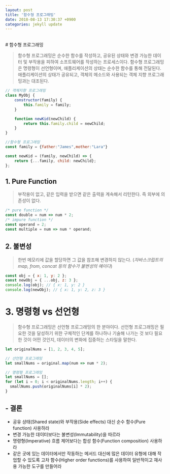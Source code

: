 ```yaml
---
layout: post
title: '함수형 프로그래밍'
date: 2018-08-13 17:30:37 +0900
categories: jekyll update
---
```


<br>
# 함수형 프로그래밍

> 함수형 프로그래밍은 순수한 함수를 작성하고, 공유된 상태와 변경 가능한 데이터 및 부작용을 피하여 소프트웨어를 작성하는 프로세스이다.
> 함수형 프로그래밍은 명령형이 선언형이며, 애플리케이션의 상태는 순수한 함수를 통해 전달된다.
> 애플리케이션의 상태가 공유되고, 객체의 메소드와 사용되는 객체 지향 프로그래밍과는 대조된다.

```javascript
// 객체지향 프로그래밍
class MyObj {
    constructor(family) {
        this.family = family;
    }

    function newKid(newChild) {
        return this.family.child = newChild;
    }
}

//함수형 프로그래밍
const family = {father:"James",mother:"Lara"}

const newKid = (family, newChild) => {
    return {...family, child: newChild};
};
```

## 1. Pure Function

> 부작용이 없고, 같은 입력을 받으면 같은 출력을 계속해서 리턴한다. 즉 외부에 의존성이 없다.

```javascript
/* pure function */
const double = num => num * 2;
/* impure function */
const operand = 2;
const multiple = num => num * operand;
```

## 2. 불변성

> 한번 메모리에 값을 할당하면 그 값을 참조해 변경하지 않는다. (_자바스크립트의 map, from, concat 등의 함수가 불변성의 예이다_)

```javascript
const obj = { x: 1, y: 2 };
const newObj = { ...obj, z: 3 };
console.log(obj); // { x: 1, y: 2 }
console.log(newObj); // { x: 1, y: 2, z: 3 }
```

# 3. 명령형 vs 선언형

> 함수형 프로그래밍은 선언형 프로그래밍의 한 분야이다. 선언형 프로그래밍은 필요한 것을 달성하기 위한 구체적인 단계를 하나하나 기술해 나가는 것 보다 필요한 것이 어떤 것인지, 데이터의 변화에 집중하는 스타일을 말한다.

```javascript
let originalNums = [1, 2, 3, 4, 5];

// 선언형 프로그래밍
let smallNums = original.map(num => num * 2);

// 명령형 프로그래밍
let smallNums = [];
for (let i = 0; i < originalNums.length; i++) {
  smallNums.push(originalNums[i] * 2);
}
```

## - 결론

- 공유 상태(Shared state)와 부작용(Side effects) 대신 순수 함수(Pure function) 사용하라
- 변경 가능한 데이터보다는 불변성(Immutability)을 따르라
- 명령형(Imperative) 흐름 제어보다는 합성 함수(Function composition) 사용하라
- 같은 곳에 있는 데이터에서만 작동하는 메서드 대신에 많은 데이터 유형에 대해 작업할 수 있도록 고차 함수(Higher order functions)를 사용하여 일반적이고 재사용 가능한 도구를 만들어라
